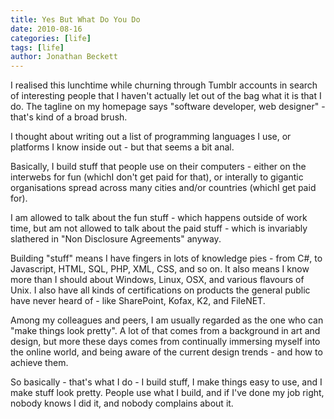```yaml
---
title: Yes But What Do You Do 
date: 2010-08-16
categories: [life]
tags: [life]
author: Jonathan Beckett
---
```


I realised this lunchtime while churning through Tumblr accounts in search of interesting people that I haven't actually let out of the bag what it is that I do. The tagline on my homepage says "software developer, web designer" - that's kind of a broad brush.

I thought about writing out a list of programming languages I use, or platforms I know inside out - but that seems a bit anal.

Basically, I build stuff that people use on their computers - either on the interwebs for fun (whichI don't get paid for that), or interally to gigantic organisations spread across many cities and/or countries (whichI get paid for).

I am allowed to talk about the fun stuff - which happens outside of work time, but am not allowed to talk about the paid stuff - which is invariably slathered in "Non Disclosure Agreements" anyway.

Building "stuff" means I have fingers in lots of knowledge pies - from C#, to Javascript, HTML, SQL, PHP, XML, CSS, and so on. It also means I know more than I should about Windows, Linux, OSX, and various flavours of Unix. I also have all kinds of certifications on products the general public have never heard of - like SharePoint, Kofax, K2, and FileNET.

Among my colleagues and peers, I am usually regarded as the one who can "make things look pretty". A lot of that comes from a background in art and design, but more these days comes from continually immersing myself into the online world, and being aware of the current design trends - and how to achieve them.

So basically - that's what I do - I build stuff, I make things easy to use, and I make stuff look pretty. People use what I build, and if I've done my job right, nobody knows I did it, and nobody complains about it.